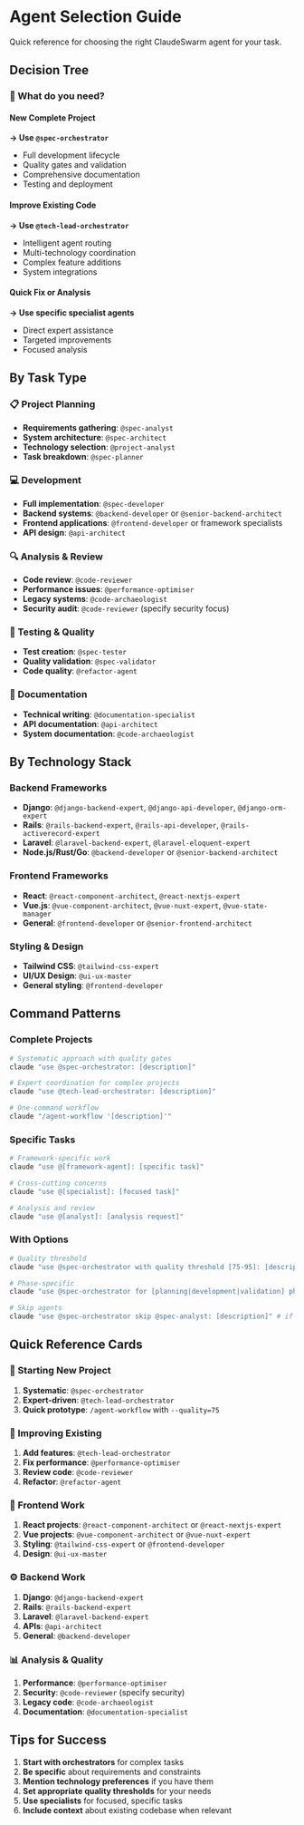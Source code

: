 # Agent Selection Guide

Quick reference for choosing the right ClaudeSwarm agent for your task.

## Decision Tree

### 🎯 What do you need?

#### New Complete Project
**→ Use `@spec-orchestrator`**
- Full development lifecycle
- Quality gates and validation
- Comprehensive documentation
- Testing and deployment

#### Improve Existing Code
**→ Use `@tech-lead-orchestrator`**
- Intelligent agent routing
- Multi-technology coordination
- Complex feature additions
- System integrations

#### Quick Fix or Analysis
**→ Use specific specialist agents**
- Direct expert assistance
- Targeted improvements
- Focused analysis

## By Task Type

### 📋 Project Planning
- **Requirements gathering**: `@spec-analyst`
- **System architecture**: `@spec-architect` 
- **Technology selection**: `@project-analyst`
- **Task breakdown**: `@spec-planner`

### 💻 Development
- **Full implementation**: `@spec-developer`
- **Backend systems**: `@backend-developer` or `@senior-backend-architect`
- **Frontend applications**: `@frontend-developer` or framework specialists
- **API design**: `@api-architect`

### 🔍 Analysis & Review
- **Code review**: `@code-reviewer`
- **Performance issues**: `@performance-optimiser`
- **Legacy systems**: `@code-archaeologist`
- **Security audit**: `@code-reviewer` (specify security focus)

### 🧪 Testing & Quality
- **Test creation**: `@spec-tester`
- **Quality validation**: `@spec-validator`
- **Code quality**: `@refactor-agent`

### 📝 Documentation
- **Technical writing**: `@documentation-specialist`
- **API documentation**: `@api-architect`
- **System documentation**: `@code-archaeologist`

## By Technology Stack

### Backend Frameworks
- **Django**: `@django-backend-expert`, `@django-api-developer`, `@django-orm-expert`
- **Rails**: `@rails-backend-expert`, `@rails-api-developer`, `@rails-activerecord-expert`  
- **Laravel**: `@laravel-backend-expert`, `@laravel-eloquent-expert`
- **Node.js/Rust/Go**: `@backend-developer` or `@senior-backend-architect`

### Frontend Frameworks
- **React**: `@react-component-architect`, `@react-nextjs-expert`
- **Vue.js**: `@vue-component-architect`, `@vue-nuxt-expert`, `@vue-state-manager`
- **General**: `@frontend-developer` or `@senior-frontend-architect`

### Styling & Design
- **Tailwind CSS**: `@tailwind-css-expert`
- **UI/UX Design**: `@ui-ux-master`
- **General styling**: `@frontend-developer`

## Command Patterns

### Complete Projects
```bash
# Systematic approach with quality gates
claude "use @spec-orchestrator: [description]"

# Expert coordination for complex projects  
claude "use @tech-lead-orchestrator: [description]"

# One-command workflow
claude "/agent-workflow '[description]'"
```

### Specific Tasks
```bash
# Framework-specific work
claude "use @[framework-agent]: [specific task]"

# Cross-cutting concerns
claude "use @[specialist]: [focused task]"

# Analysis and review
claude "use @[analyst]: [analysis request]"
```

### With Options
```bash
# Quality threshold
claude "use @spec-orchestrator with quality threshold [75-95]: [description]"

# Phase-specific
claude "use @spec-orchestrator for [planning|development|validation] phase only: [description]"

# Skip agents
claude "use @spec-orchestrator skip @spec-analyst: [description]" # if requirements exist
```

## Quick Reference Cards

### 🚀 Starting New Project
1. **Systematic**: `@spec-orchestrator`
2. **Expert-driven**: `@tech-lead-orchestrator`
3. **Quick prototype**: `/agent-workflow` with `--quality=75`

### 🔧 Improving Existing
1. **Add features**: `@tech-lead-orchestrator`
2. **Fix performance**: `@performance-optimiser`
3. **Review code**: `@code-reviewer`
4. **Refactor**: `@refactor-agent`

### 🎨 Frontend Work
1. **React projects**: `@react-component-architect` or `@react-nextjs-expert`
2. **Vue projects**: `@vue-component-architect` or `@vue-nuxt-expert`
3. **Styling**: `@tailwind-css-expert` or `@frontend-developer`
4. **Design**: `@ui-ux-master`

### ⚙️ Backend Work  
1. **Django**: `@django-backend-expert`
2. **Rails**: `@rails-backend-expert`
3. **Laravel**: `@laravel-backend-expert`
4. **APIs**: `@api-architect`
5. **General**: `@backend-developer`

### 📊 Analysis & Quality
1. **Performance**: `@performance-optimiser`
2. **Security**: `@code-reviewer` (specify security)
3. **Legacy code**: `@code-archaeologist`
4. **Documentation**: `@documentation-specialist`

## Tips for Success

1. **Start with orchestrators** for complex tasks
2. **Be specific** about requirements and constraints
3. **Mention technology preferences** if you have them
4. **Set appropriate quality thresholds** for your needs
5. **Use specialists** for focused, specific tasks
6. **Include context** about existing codebase when relevant